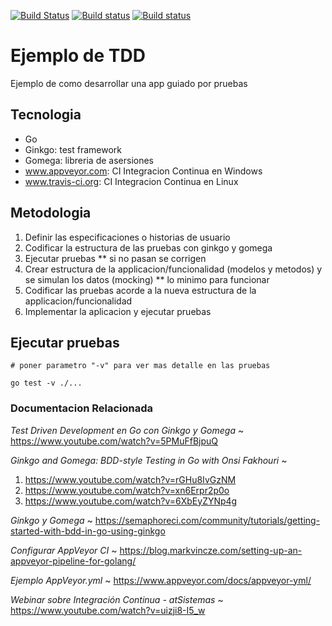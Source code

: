 [![Build Status](https://travis-ci.org/sait/tddexample.svg?branch=master)](https://travis-ci.org/sait/tddexample)
[![Build status](https://ci.appveyor.com/api/projects/status/w8bjo1a5vr43frvn?svg=true)](https://ci.appveyor.com/project/xerardoo/tddexample)
[![Build status](https://goreportcard.com/badge/github.com/sait/tddexample)](https://goreportcard.com/report/github.com/sait/tddexample)


# Ejemplo de TDD
 Ejemplo de como desarrollar una app guiado por pruebas

## Tecnologia

- Go
- Ginkgo: test framework 
- Gomega: libreria de asersiones
- www.appveyor.com: CI Integracion Continua en Windows
- www.travis-ci.org: CI Integracion Continua en Linux


## Metodologia

1. Definir las especificaciones o historias de usuario
2. Codificar la estructura de las pruebas con ginkgo y gomega
3. Ejecutar pruebas ** si no pasan se corrigen
4. Crear estructura de la applicacion/funcionalidad (modelos y metodos) y se simulan los datos (mocking) ** lo minimo para funcionar
5. Codificar las pruebas acorde a la nueva estructura de la applicacion/funcionalidad
6. Implementar la aplicacion y ejecutar pruebas



## Ejecutar pruebas

```
# poner parametro "-v" para ver mas detalle en las pruebas

go test -v ./...

```


### Documentacion Relacionada

*Test Driven Development en Go con Ginkgo y Gomega* ~
https://www.youtube.com/watch?v=5PMuFfBjpuQ

*Ginkgo and Gomega: BDD-style Testing in Go with Onsi Fakhouri* ~
1. https://www.youtube.com/watch?v=rGHu8IvGzNM
2. https://www.youtube.com/watch?v=xn6Erpr2p0o
3. https://www.youtube.com/watch?v=6XbEyZYNp4g

*Ginkgo y Gomega* ~
https://semaphoreci.com/community/tutorials/getting-started-with-bdd-in-go-using-ginkgo

*Configurar AppVeyor CI* ~
https://blog.markvincze.com/setting-up-an-appveyor-pipeline-for-golang/

*Ejemplo AppVeyor.yml* ~
https://www.appveyor.com/docs/appveyor-yml/

*Webinar sobre Integración Continua - atSistemas* ~
https://www.youtube.com/watch?v=uizji8-I5_w